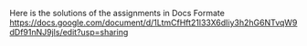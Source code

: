 Here is the solutions of the assignments in Docs Formate
https://docs.google.com/document/d/1LtmCfHft21l33X6dIiy3h2hG6NTvqW9dDf91nNJ9jls/edit?usp=sharing
